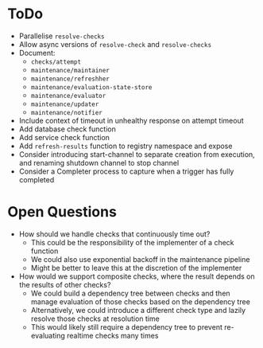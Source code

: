 ToDo
====

* Parallelise `resolve-checks`
* Allow async versions of `resolve-check` and `resolve-checks`
* Document: 
  * `checks/attempt`
  * `maintenance/maintainer`
  * `maintenance/refreshher`
  * `maintenance/evaluation-state-store`
  * `maintenance/evaluator`
  * `maintenance/updater`
  * `maintenance/notifier`
* Include context of timeout in unhealthy response on attempt timeout
* Add database check function
* Add service check function
* Add `refresh-results` function to registry namespace and expose
* Consider introducing start-channel to separate creation from execution, and 
  renaming shutdown channel to stop channel
* Consider a Completer process to capture when a trigger has fully completed

Open Questions
==============

* How should we handle checks that continuously time out?
  * This could be the responsibility of the implementer of a check function
  * We could also use exponential backoff in the maintenance pipeline
  * Might be better to leave this at the discretion of the implementer
* How would we support composite checks, where the result depends on the results
  of other checks?
  * We could build a dependency tree between checks and then manage evaluation
    of those checks based on the dependency tree
  * Alternatively, we could introduce a different check type and lazily resolve 
    those checks at resolution time 
  * This would likely still require a dependency tree to prevent re-evaluating
    realtime checks many times
